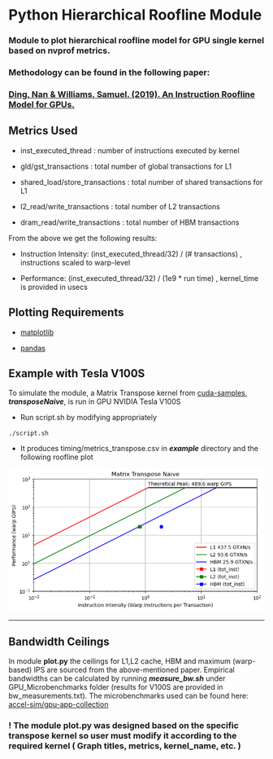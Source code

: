 # Python Hierarchical Roofline Module

### Module to plot **hierarchical** roofline model for GPU single kernel based on nvprof metrics.

### Methodology can be found in the following paper:
### [Ding, Nan & Williams, Samuel. (2019). An Instruction Roofline Model for GPUs.](https://crd.lbl.gov/assets/Uploads/InstructionRooflineModel-PMBS19-.pdf)

## Metrics Used

- inst_executed_thread
: number of instructions executed by kernel

- gld/gst_transactions 
: total number of global transactions for L1

- shared_load/store_transactions 
:  total number of shared transactions for L1

- l2_read/write_transactions
: total number of L2 transactions

- dram_read/write_transactions
: total number of HBM transactions

From the above we get the following results:

- Instruction Intensity: (inst_executed_thread/32) / (# transactions) , instructions scaled to warp-level

- Performance: (inst_executed_thread/32) / (1e9 * run time) , kernel_time is provided in usecs

## Plotting Requirements

- [matplotlib](https://matplotlib.org/)

- [pandas](https://pandas.pydata.org/)

## Example with Tesla V100S

To simulate the module, a Matrix Transpose kernel from [cuda-samples](https://github.com/NVIDIA/cuda-samples), ***transposeNaive***, is run in GPU NVIDIA Tesla V100S

- Run script.sh by modifying appropriately
```
./script.sh
```
 - It produces timing/metrics_transpose.csv in ***example*** directory and the following roofline plot

  <img src="example/roofline_transpose.png" width="700"/>

---


## Bandwidth Ceilings
In module **plot.py** the ceilings for L1,L2 cache, HBM and maximum (warp-based) IPS  are sourced from the above-mentioned paper. Empirical bandwidths can be calculated by running  ***measure_bw.sh*** under GPU_Microbenchmarks folder (results for V100S are provided in bw_measurements.txt). The microbenchmarks used can be found here: [accel-sim/gpu-app-collection](https://github.com/accel-sim/gpu-app-collection/tree/release/src/cuda/GPU_Microbenchmark)

### **!** The module **plot.py** was designed based on the specific transpose kernel so user must modify it according to the required kernel ( Graph titles, metrics, kernel_name, etc. )